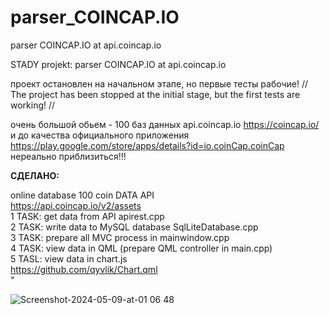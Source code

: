 # parser_COINCAP.IO
parser COINCAP.IO at api.coincap.io


STADY projekt: parser COINCAP.IO at api.coincap.io

проект остановлен на начальном этапе, но первые тесты рабочие! // The project has been stopped at the initial stage, but the first tests are working! //

очень большой обьем - 100 баз данных api.coincap.io https://coincap.io/
и до качества официального приложения https://play.google.com/store/apps/details?id=io.coinCap.coinCap
нереально  приблизиться!!!

**СДЕЛАНО:**

<div>online database 100 coin DATA API<br>
                            <a href=https://api.coincap.io/v2/assets>https://api.coincap.io/v2/assets</a><br>
                            1 TASK: get data from API apirest.cpp<br>
                            2 TASK: write data to MySQL database SqlLiteDatabase.cpp<br>
                            3 TASK: prepare all MVC process in mainwindow.cpp<br>
                            4 TASK: view data in QML (prepare QML controller in main.cpp)<br>
                            5 TASL: view data in chart.js<br>
                            <a href=https://github.com/qyvlik/Chart.qml>https://github.com/qyvlik/Chart.qml</a><br>
                            </div>"

![Screenshot-2024-05-09-at-01 06 48](https://github.com/dmytra/parser_COINCAP.IO/assets/105235692/806db9d0-8fae-49ac-baf7-8ab3daef670a)

